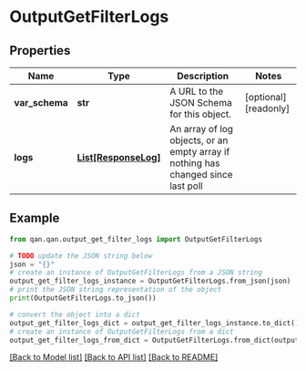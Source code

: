# OutputGetFilterLogs


## Properties

Name | Type | Description | Notes
------------ | ------------- | ------------- | -------------
**var_schema** | **str** | A URL to the JSON Schema for this object. | [optional] [readonly] 
**logs** | [**List[ResponseLog]**](ResponseLog.md) | An array of log objects, or an empty array if nothing has changed since last poll | 

## Example

```python
from qan.qan.output_get_filter_logs import OutputGetFilterLogs

# TODO update the JSON string below
json = "{}"
# create an instance of OutputGetFilterLogs from a JSON string
output_get_filter_logs_instance = OutputGetFilterLogs.from_json(json)
# print the JSON string representation of the object
print(OutputGetFilterLogs.to_json())

# convert the object into a dict
output_get_filter_logs_dict = output_get_filter_logs_instance.to_dict()
# create an instance of OutputGetFilterLogs from a dict
output_get_filter_logs_from_dict = OutputGetFilterLogs.from_dict(output_get_filter_logs_dict)
```
[[Back to Model list]](../README.md#documentation-for-models) [[Back to API list]](../README.md#documentation-for-api-endpoints) [[Back to README]](../README.md)


